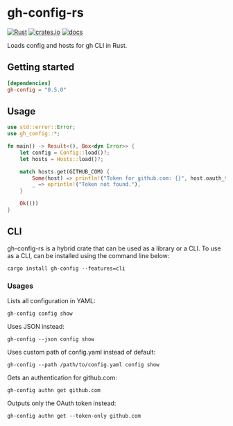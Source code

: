 # gh-config-rs

[![Rust](https://github.com/siketyan/gh-config-rs/actions/workflows/rust.yml/badge.svg)](https://github.com/siketyan/gh-config-rs/actions/workflows/rust.yml)
[![crates.io](https://img.shields.io/crates/v/gh-config.svg)](https://crates.io/crates/gh-config)
[![docs](https://docs.rs/gh-config/badge.svg)](https://docs.rs/gh-config/)

Loads config and hosts for gh CLI in Rust.

## Getting started

```toml
[dependencies]
gh-config = "0.5.0"
```

## Usage

```rust
use std::error::Error;
use gh_config::*;

fn main() -> Result<(), Box<dyn Error>> {
    let config = Config::load()?;
    let hosts = Hosts::load()?;

    match hosts.get(GITHUB_COM) {
        Some(host) => println!("Token for github.com: {}", host.oauth_token),
        _ => eprintln!("Token not found."),
    }

    Ok(())
}
```

## CLI

gh-config-rs is a hybrid crate that can be used as a library or a CLI.
To use as a CLI, can be installed using the command line below:

```shell
cargo install gh-config --features=cli
```

### Usages

Lists all configuration in YAML:

```shell
gh-config config show
```

Uses JSON instead:

```shell
gh-config --json config show
```

Uses custom path of config.yaml instead of default:

```shell
gh-config --path /path/to/config.yaml config show
```

Gets an authentication for github.com:

```shell
gh-config authn get github.com
```

Outputs only the OAuth token instead:

```shell
gh-config authn get --token-only github.com
```
